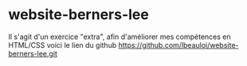 # website-berners-lee

Il s'agit d'un exercice "extra", afin d'améliorer mes compétences en HTML/CSS
voici le lien du github https://github.com/lbeauloi/website-berners-lee.git